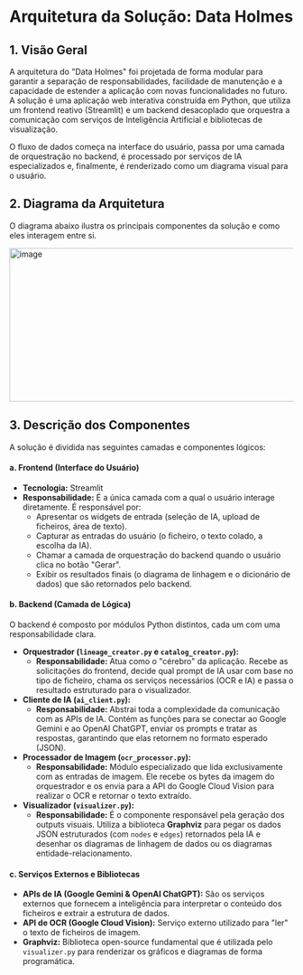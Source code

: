 # Arquitetura da Solução: Data Holmes

## 1. Visão Geral

A arquitetura do "Data Holmes" foi projetada de forma modular para garantir a separação de responsabilidades, facilidade de manutenção e a capacidade de estender a aplicação com novas funcionalidades no futuro. A solução é uma aplicação web interativa construída em Python, que utiliza um frontend reativo (Streamlit) e um backend desacoplado que orquestra a comunicação com serviços de Inteligência Artificial e bibliotecas de visualização.

O fluxo de dados começa na interface do usuário, passa por uma camada de orquestração no backend, é processado por serviços de IA especializados e, finalmente, é renderizado como um diagrama visual para o usuário.

## 2. Diagrama da Arquitetura

O diagrama abaixo ilustra os principais componentes da solução e como eles interagem entre si.

<img width="1215" height="272" alt="image" src="https://github.com/user-attachments/assets/2e157c7e-61ac-445b-ad4a-e46ceb43097a" />

## 3. Descrição dos Componentes

A solução é dividida nas seguintes camadas e componentes lógicos:

#### a. Frontend (Interface do Usuário)

* **Tecnologia:** Streamlit
* **Responsabilidade:** É a única camada com a qual o usuário interage diretamente. É responsável por:
    * Apresentar os widgets de entrada (seleção de IA, upload de ficheiros, área de texto).
    * Capturar as entradas do usuário (o ficheiro, o texto colado, a escolha da IA).
    * Chamar a camada de orquestração do backend quando o usuário clica no botão "Gerar".
    * Exibir os resultados finais (o diagrama de linhagem e o dicionário de dados) que são retornados pelo backend.

#### b. Backend (Camada de Lógica)

O backend é composto por módulos Python distintos, cada um com uma responsabilidade clara.

* **Orquestrador (`lineage_creator.py` e `catalog_creator.py`):**
    * **Responsabilidade:** Atua como o "cérebro" da aplicação. Recebe as solicitações do frontend, decide qual prompt de IA usar com base no tipo de ficheiro, chama os serviços necessários (OCR e IA) e passa o resultado estruturado para o visualizador.
* **Cliente de IA (`ai_client.py`):**
    * **Responsabilidade:** Abstrai toda a complexidade da comunicação com as APIs de IA. Contém as funções para se conectar ao Google Gemini e ao OpenAI ChatGPT, enviar os prompts e tratar as respostas, garantindo que elas retornem no formato esperado (JSON).
* **Processador de Imagem (`ocr_processor.py`):**
    * **Responsabilidade:** Módulo especializado que lida exclusivamente com as entradas de imagem. Ele recebe os bytes da imagem do orquestrador e os envia para a API do Google Cloud Vision para realizar o OCR e retornar o texto extraído.
* **Visualizador (`visualizer.py`):**
    * **Responsabilidade:** É o componente responsável pela geração dos outputs visuais. Utiliza a biblioteca **Graphviz** para pegar os dados JSON estruturados (com `nodes` e `edges`) retornados pela IA e desenhar os diagramas de linhagem de dados ou os diagramas entidade-relacionamento.

#### c. Serviços Externos e Bibliotecas

* **APIs de IA (Google Gemini & OpenAI ChatGPT):** São os serviços externos que fornecem a inteligência para interpretar o conteúdo dos ficheiros e extrair a estrutura de dados.
* **API de OCR (Google Cloud Vision):** Serviço externo utilizado para "ler" o texto de ficheiros de imagem.
* **Graphviz:** Biblioteca open-source fundamental que é utilizada pelo `visualizer.py` para renderizar os gráficos e diagramas de forma programática.
